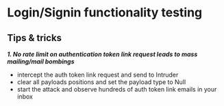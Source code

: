 # Login/Signin functionality testing

## Tips & tricks

***1. No rate limit on authentication token link request leads to mass mailing/mail bombings***
- intercept the auth token link request and send to Intruder
- clear all payloads positions and set the payload type to Null
- start the attack and observe hundreds of auth token link emails in your inbox
